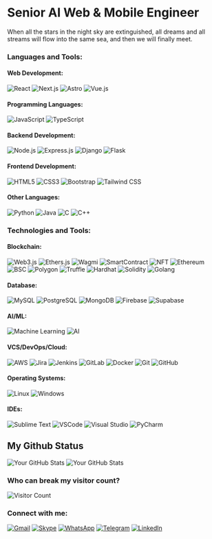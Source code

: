 # Senior AI Web & Mobile Engineer

When all the stars in the night sky are extinguished, all dreams and all streams will flow into the same sea, and then we will finally meet.

### Languages and Tools:

#### Web Development:
![React](https://img.shields.io/badge/-React-FF9800?style=flat-square&logo=react)
![Next.js](https://img.shields.io/badge/-Next.js-000000?style=flat-square&logo=next.js)
![Astro](https://img.shields.io/badge/-Astro-FF5D01?style=flat-square&logo=astro)
![Vue.js](https://img.shields.io/badge/-Vue.js-4FC08D?style=flat-square&logo=vue.js)

#### Programming Languages:
![JavaScript](https://img.shields.io/badge/-JavaScript-F7DF1E?style=flat-square&logo=javascript)
![TypeScript](https://img.shields.io/badge/-TypeScript-3178C6?style=flat-square&logo=typescript)

#### Backend Development:
![Node.js](https://img.shields.io/badge/-Node.js-339933?style=flat-square&logo=node.js)
![Express.js](https://img.shields.io/badge/-Express-black?style=flat-square&logo=express)
![Django](https://img.shields.io/badge/-Django-092E20?style=flat-square&logo=django)
![Flask](https://img.shields.io/badge/-Flask-000000?style=flat-square&logo=flask)

#### Frontend Development:
![HTML5](https://img.shields.io/badge/-HTML5-E34F26?style=flat-square&logo=html5)
![CSS3](https://img.shields.io/badge/-CSS3-1572B6?style=flat-square&logo=css3)
![Bootstrap](https://img.shields.io/badge/-Bootstrap-7952B3?style=flat-square&logo=bootstrap)
![Tailwind CSS](https://img.shields.io/badge/-Tailwind_CSS-06B6D4?style=flat-square&logo=tailwind-css)

#### Other Languages:
![Python](https://img.shields.io/badge/-Python-3776AB?style=flat-square&logo=python)
![Java](https://img.shields.io/badge/-Java-007396?style=flat-square&logo=java)
![C](https://img.shields.io/badge/-C-A8B9CC?style=flat-square&logo=c)
![C++](https://img.shields.io/badge/-C++-00599C?style=flat-square&logo=cplusplus)

### Technologies and Tools:

#### Blockchain:
![Web3.js](https://img.shields.io/badge/-Web3.js-F16822?style=flat-square&logo=web3.js)
![Ethers.js](https://img.shields.io/badge/-Ethers.js-3C3C3D?style=flat-square&logo=ethers.js)
![Wagmi](https://img.shields.io/badge/-Wagmi-FFD700?style=flat-square)
![SmartContract](https://img.shields.io/badge/-SmartContract-000000?style=flat-square)
![NFT](https://img.shields.io/badge/-NFT-0D47A1?style=flat-square)
![Ethereum](https://img.shields.io/badge/-Ethereum-3C3C3D?style=flat-square&logo=ethereum)
![BSC](https://img.shields.io/badge/-BSC-F0B90B?style=flat-square)
![Polygon](https://img.shields.io/badge/-Polygon-8247E5?style=flat-square)
![Truffle](https://img.shields.io/badge/-Truffle-FFD700?style=flat-square)
![Hardhat](https://img.shields.io/badge/-Hardhat-FFD700?style=flat-square)
![Solidity](https://img.shields.io/badge/-Solidity-363636?style=flat-square&logo=solidity)
![Golang](https://img.shields.io/badge/-Golang-00ADD8?style=flat-square&logo=go)

#### Database:
![MySQL](https://img.shields.io/badge/-MySQL-4479A1?style=flat-square&logo=mysql)
![PostgreSQL](https://img.shields.io/badge/-PostgreSQL-336791?style=flat-square&logo=postgresql)
![MongoDB](https://img.shields.io/badge/-MongoDB-47A248?style=flat-square&logo=mongodb)
![Firebase](https://img.shields.io/badge/-Firebase-FFCA28?style=flat-square&logo=firebase)
![Supabase](https://img.shields.io/badge/-Supabase-3ECF8E?style=flat-square&logo=supabase)

#### AI/ML:
![Machine Learning](https://img.shields.io/badge/-Machine_Learning-FF6F00?style=flat-square)
![AI](https://img.shields.io/badge/-AI-FFFF00?style=flat-square)

#### VCS/DevOps/Cloud:
![AWS](https://img.shields.io/badge/-AWS-232F3E?style=flat-square&logo=amazon-aws)
![Jira](https://img.shields.io/badge/-Jira-0052CC?style=flat-square&logo=jira)
![Jenkins](https://img.shields.io/badge/-Jenkins-D24939?style=flat-square&logo=jenkins)
![GitLab](https://img.shields.io/badge/-GitLab-FCA121?style=flat-square&logo=gitlab)
![Docker](https://img.shields.io/badge/-Docker-2496ED?style=flat-square&logo=docker)
![Git](https://img.shields.io/badge/-Git-F05032?style=flat-square&logo=git)
![GitHub](https://img.shields.io/badge/-GitHub-181717?style=flat-square&logo=github)

#### Operating Systems:
![Linux](https://img.shields.io/badge/-Linux-FCC624?style=flat-square&logo=linux)
![Windows](https://img.shields.io/badge/-Windows-0078D6?style=flat-square&logo=windows)

#### IDEs:
![Sublime Text](https://img.shields.io/badge/-Sublime_Text-FF9800?style=flat-square&logo=sublime-text)
![VSCode](https://img.shields.io/badge/-VSCode-007ACC?style=flat-square&logo=visual-studio-code)
![Visual Studio](https://img.shields.io/badge/-Visual_Studio-5C2D91?style=flat-square&logo=visual-studio)
![PyCharm](https://img.shields.io/badge/-PyCharm-000000?style=flat-square&logo=pycharm)

## My Github Status
![Your GitHub Stats](https://github-readme-stats.vercel.app/api?username=devguru999&show_icons=true&theme=dark)
![Your GitHub Stats](https://github-readme-stats.vercel.app/api/top-langs/?username=devguru999&layout=compact&theme=dark)

### Who can break my visitor count?
![Visitor Count](https://visitor-badge.glitch.me/badge?page_id=username.username.badge)

### Connect with me:

[![Gmail](https://img.shields.io/badge/-D14836?style=social&logo=gmail)](mailto:marcosdpeon@gmail.com)
[![Skype](https://img.shields.io/badge/-00AFF0?style=social&logo=skype)](skype:live:.cid.346839a4bf3aa037?chat)
[![WhatsApp](https://img.shields.io/badge/-25D366?style=social&logo=whatsapp)](https://wa.me/14134550647)
[![Telegram](https://img.shields.io/badge/-26A5E4?style=social&logo=telegram)](https://t.me/Sspeedily)
[![LinkedIn](https://img.shields.io/badge/-0077B5?style=social&logo=linkedin)](https://www.linkedin.com/in/marcos-peon-42ab44294/)
